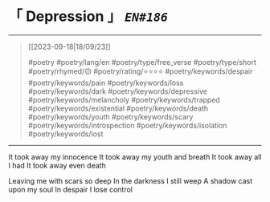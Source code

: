 # &#12300; Depression &#12301; *`EN#186`*

---

> [[2023-09-18|18/09/23]]
> 
> #poetry 
> #poetry/lang/en 
> #poetry/type/free_verse #poetry/type/short 
> #poetry/rhymed/🟡 
> #poetry/rating/⭐⭐⭐⭐ 
> #poetry/keywords/despair #poetry/keywords/pain #poetry/keywords/loss  #poetry/keywords/dark #poetry/keywords/depressive #poetry/keywords/melancholy #poetry/keywords/trapped #poetry/keywords/existential #poetry/keywords/death #poetry/keywords/youth #poetry/keywords/scary #poetry/keywords/introspection #poetry/keywords/isolation #poetry/keywords/lost 

---

It took away my innocence
It took away my youth and breath
It took away all I had
It took away even death

Leaving me with scars so deep
In the darkness I still weep
A shadow cast upon my soul
In despair I lose control